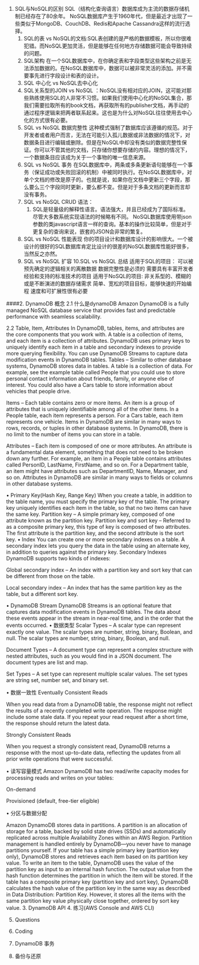 1. SQL与NoSQL的区别
SQL（结构化查询语言）数据库成为主流的数据存储机制已经存在了80余年。
NoSQL数据库产生于1960年代，但是最近才出现了一些类似于MongoDB、CouchDB、Redis和Apache Cassandra这样的流行选择。
    1. SQL的表 vs NoSQL的文档:SQL表创建的是严格的数据模板，所以你很难犯错。而NoSQL更加灵活，但是能够在任何地方存储数据可能会导致持续的问题。
    2. SQL架构 在一个SQL数据库中，在你确定表和字段类型这些架构之前是无法添加数据的。在NoSQL数据库中，数据可以被非常灵活的添加。并不需要事先进行字段设计和表的设计。
    3. SQL 中心化 vs NoSQL去中心化
    4. SQL关系型的JOIN vs NoSQL ：NoSQL没有相对应的JOIN，这可能对那些熟练使用SQL的人非常不习惯。如果我们使用中心化的NoSQL集合，那我们需要拉取所有的book文档，再获取所有的publisher文档，再手动的通过程序逻辑来把两者联系起来。这也是为什么对NoSQL往往使用去中心化的方式很有必要。
    5. SQL vs NoSQL 数据完整性 这种模式强制了数据库应该遵循的规范。对于开发者或者用户而言，无法在可能引入孤儿数据或非法数据的情况下，对数据条目进行编辑或删除。但是在NoSQL中却没有类似的数据完整性保证。你可以不管其他的文档，只存储你想要存储的内容。理想的情况下，一个数据条目应该成为关于一个事物的唯一信息来源。
    6. SQL vs NoSQL 事务 在SQL数据库中，两条或多条更新语句能够在一个事务（保证成功或失败回滚的机制）中被同时执行。在NoSQL数据库中，对单个文档的修改是原子的。也就是说，如果你在文档中更新三个字段，那么要么三个字段同时更新，要么都不变。但是对于多条文档的更新而言却没有事务。
    7. SQL vs NoSQL CRUD 语法：
        1. SQL是轻量级的解释性语言。语法强大，并且已经成为了国际标准。尽管大多数系统实现语法的时候略有不同。
        NoSQL数据库使用带json参数的类javascript语言一样的查询。基本的操作比较简单，但是对于更复杂的查询来说，嵌套的JSON会非常的繁复。
    8. SQL vs NoSQL 性能表现
        你的项目设计和数据库设计的影响很大。一个被设计的很好的SQL数据库肯定比设计的很差的NoSQL数据库性能好很多，当然反之亦然。
    9. SQL vs NoSQL 扩容
    10.SQL vs NoSQL 总结
        适用于SQL的项目：
            可以被预先确定的逻辑相关的离散数据
            数据完整性是必须的
            需要具有丰富开发者经验和支持的标准技术的项目
         适用于NoSQL的项目:
            非关系型的、模糊的或是不断演进的数据存储需求
            简单、宽松的项目目标，能够快速的开始编程
            速度和可扩展性很有必要
         

        


                
####2. DynamoDB 概念
2.1 什么是dynamoDB
Amazon DynamoDB is a fully managed NoSQL database service that provides fast and predictable performance with seamless scalability. 


2.2 Table, Item, Attributes
In DynamoDB, tables, items, and attributes are the core components that you work with. A table is a collection of items, and each item is a collection of attributes. DynamoDB uses primary keys to uniquely identify each item in a table and secondary indexes to provide more querying flexibility. You can use DynamoDB Streams to capture data modification events in DynamoDB tables.
Tables – Similar to other database systems, DynamoDB stores data in tables. A table is a collection of data. For example, see the example table called People that you could use to store personal contact information about friends, family, or anyone else of interest. You could also have a Cars table to store information about vehicles that people drive.

Items – Each table contains zero or more items. An item is a group of attributes that is uniquely identifiable among all of the other items. In a People table, each item represents a person. For a Cars table, each item represents one vehicle. Items in DynamoDB are similar in many ways to rows, records, or tuples in other database systems. In DynamoDB, there is no limit to the number of items you can store in a table.

Attributes – Each item is composed of one or more attributes. An attribute is a fundamental data element, something that does not need to be broken down any further. For example, an item in a People table contains attributes called PersonID, LastName, FirstName, and so on. For a Department table, an item might have attributes such as DepartmentID, Name, Manager, and so on. Attributes in DynamoDB are similar in many ways to fields or columns in other database systems.

• Primary Key(Hash Key, Range Key)
When you create a table, in addition to the table name, you must specify the primary key of the table. The primary key uniquely identifies each item in the table, so that no two items can have the same key.
Partition key – A simple primary key, composed of one attribute known as the partition key.
Partition key and sort key – Referred to as a composite primary key, this type of key is composed of two attributes. The first attribute is the partition key, and the second attribute is the sort key.
• Index
You can create one or more secondary indexes on a table. A secondary index lets you query the data in the table using an alternate key, in addition to queries against the primary key.
Secondary Indexes
DynamoDB supports two kinds of indexes:

Global secondary index – An index with a partition key and sort key that can be different from those on the table.

Local secondary index – An index that has the same partition key as the table, but a different sort key.

• DynamoDB Stream
DynamoDB Streams is an optional feature that captures data modification events in DynamoDB tables. The data about these events appear in the stream in near-real time, and in the order that the events occurred.
• 数据类型
Scalar Types – A scalar type can represent exactly one value. The scalar types are number, string, binary, Boolean, and null.
The scalar types are number, string, binary, Boolean, and null.



Document Types – A document type can represent a complex structure with nested attributes, such as you would find in a JSON document. The document types are list and map.

Set Types – A set type can represent multiple scalar values. The set types are string set, number set, and binary set.

• 数据一致性
Eventually Consistent Reads

When you read data from a DynamoDB table, the response might not reflect the results of a recently completed write operation. The response might include some stale data. If you repeat your read request after a short time, the response should return the latest data.

Strongly Consistent Reads

When you request a strongly consistent read, DynamoDB returns a response with the most up-to-date data, reflecting the updates from all prior write operations that were successful. 

• 读写容量模式
Amazon DynamoDB has two read/write capacity modes for processing reads and writes on your tables:

On-demand

Provisioned (default, free-tier eligible)

• 分区与数据分配

Amazon DynamoDB stores data in partitions. A partition is an allocation of storage for a table, backed by solid state drives (SSDs) and automatically replicated across multiple Availability Zones within an AWS Region. Partition management is handled entirely by DynamoDB—you never have to manage partitions yourself.
If your table has a simple primary key (partition key only), DynamoDB stores and retrieves each item based on its partition key value.
To write an item to the table, DynamoDB uses the value of the partition key as input to an internal hash function. The output value from the hash function determines the partition in which the item will be stored.
If the table has a composite primary key (partition key and sort key), DynamoDB calculates the hash value of the partition key in the same way as described in Data Distribution: Partition Key. However, it stores all the items with the same partition key value physically close together, ordered by sort key value.
3. DynamoDB API
4. 练习(AWS Console and AWS CLI)

5. Questions

6. Coding
7. DynamoDB 事务

8. 备份与还原